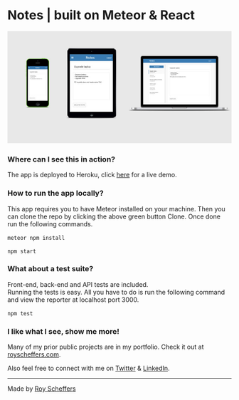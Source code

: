 # Notes | built on Meteor & React

![RS Notes | Mobile responsive app built on Meteor & React](https://github.com/rscheffers82/Meteor-notes/blob/master/public/images/responsive-overview-notes.jpg?raw=1)

### Where can I see this in action?
The app is deployed to Heroku, click [here](https://rs-notes.herokuapp.com) for a live demo.

### How to run the app locally?

This app requires you to have Meteor installed on your machine. Then you can clone the repo by clicking the above green button Clone. Once done run the following commands.
```
meteor npm install
```
```
npm start
```

### What about a test suite?

Front-end, back-end and API tests are included.<br/>
Running the tests is easy. All you have to do is run the following command and view the reporter at localhost port 3000.
```
npm test
```

### I like what I see, show me more!
Many of my prior public projects are in my portfolio. Check it out at [royscheffers.com](http://royscheffers.com/#portfolio).

Also feel free to connect with me on [Twitter](http://twitter.com/roycode11) & [LinkedIn](https://www.linkedin.com/in/royscheffers).


---
Made by [Roy Scheffers](http://royscheffers.com)
